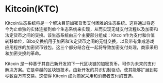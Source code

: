 # Kitcoin(KTC)

Kitcoin生态系统将是一个解决目前加密货币支付困难的生态系统。这将通过将迄今为止单独的实体连接到单个生态系统来实现，从而实现无缝支付流程以及加密和法定货币之间的交换。该生态系统由三个主要部分组成：Kitcoin作为支付和价值转移单位，Bibo交换机用于加密和法定货币之间的无缝交换，以及带有集成游戏应用程序的加密货币钱包。这三个部分结合在一起将导致加密支付处理，商家采用和加密交换的革命。

Kitcoin 是一种基于其自己新开发的下一代区块链的加密货币，可作为未来的支付解决方案。它是卓越的区块链技术，由新开发的共识机制驱动，使其能够扩展到每秒数百万笔交易。这使得 Kitcoin 成为商家采用和消费者支付的首选。
